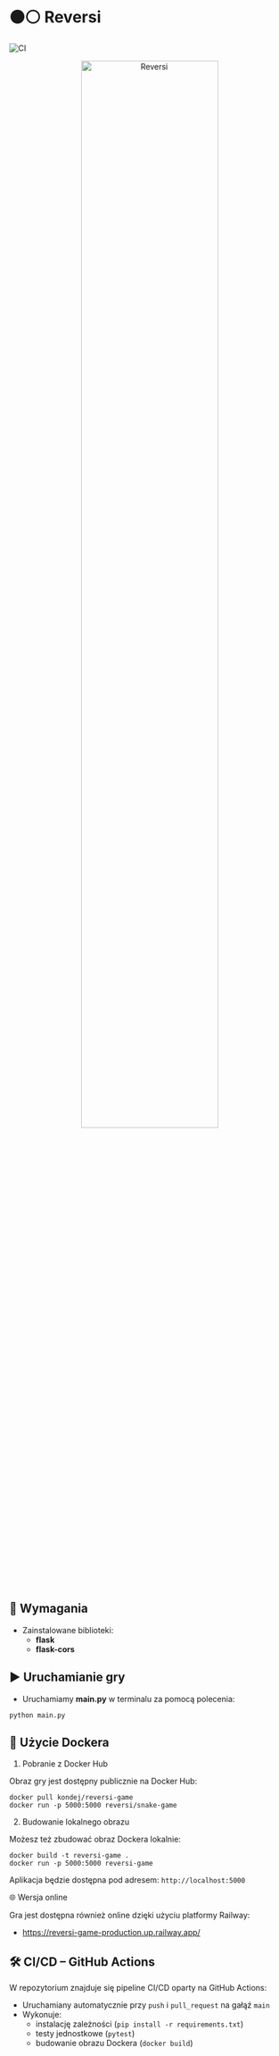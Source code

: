 # ⚫⚪ Reversi

![CI](https://github.com/kondej/reversi/actions/workflows/ci.yml/badge.svg)

<p style="text-align:center">
  <img src="https://i.postimg.cc/5tvJB5W2/reversi.png" alt="Reversi" style="width:70%; height:auto;">
</p>

## 🔧 Wymagania
- Zainstalowane biblioteki:
  - **flask**
  - **flask-cors**

## ▶️ Uruchamianie gry

- Uruchamiamy **main.py** w terminalu za pomocą polecenia:

```python main.py```

## 🐳 Użycie Dockera

1. Pobranie z Docker Hub

Obraz gry jest dostępny publicznie na Docker Hub:

```
docker pull kondej/reversi-game
docker run -p 5000:5000 reversi/snake-game
```

2. Budowanie lokalnego obrazu

Możesz też zbudować obraz Dockera lokalnie:

```
docker build -t reversi-game .
docker run -p 5000:5000 reversi-game
```

Aplikacja będzie dostępna pod adresem: `http://localhost:5000`

🌐 Wersja online

Gra jest dostępna również online dzięki użyciu platformy Railway:

- https://reversi-game-production.up.railway.app/

## 🛠️ CI/CD – GitHub Actions

W repozytorium znajduje się pipeline CI/CD oparty na GitHub Actions:

- Uruchamiany automatycznie przy `push` i `pull_request` na gałąź `main`
- Wykonuje:
  - instalację zależności (`pip install -r requirements.txt`)
  - testy jednostkowe (`pytest`)
  - budowanie obrazu Dockera (`docker build`)
